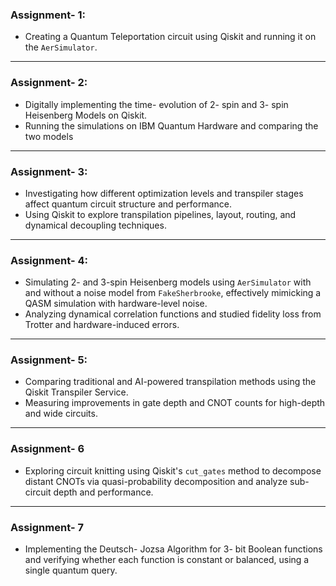 ### **Assignment- 1**:
- Creating a Quantum Teleportation circuit using Qiskit and running it on the `AerSimulator`.

---

### **Assignment- 2:**
- Digitally implementing the time- evolution of 2- spin and 3- spin Heisenberg Models on Qiskit.
- Running the simulations on IBM Quantum Hardware and comparing the two models

---

### **Assignment- 3:**
- Investigating how different optimization levels and transpiler stages affect quantum circuit structure and performance.
- Using Qiskit to explore transpilation pipelines, layout, routing, and dynamical decoupling techniques.

---

### **Assignment- 4:**
- Simulating 2- and 3-spin Heisenberg models using `AerSimulator` with and without a noise model from `FakeSherbrooke`, effectively mimicking a QASM simulation with hardware-level noise.
- Analyzing dynamical correlation functions and studied fidelity loss from Trotter and hardware-induced errors.

---

### **Assignment- 5:**
- Comparing traditional and AI-powered transpilation methods using the Qiskit Transpiler Service.
- Measuring improvements in gate depth and CNOT counts for high-depth and wide circuits.

---

### **Assignment- 6**
- Exploring circuit knitting using Qiskit's `cut_gates` method to decompose distant CNOTs via quasi-probability decomposition and analyze sub-circuit depth and performance.

---

### **Assignment- 7**
- Implementing the Deutsch- Jozsa Algorithm for 3- bit Boolean functions and verifying whether each function is constant or balanced, using a single quantum query.


